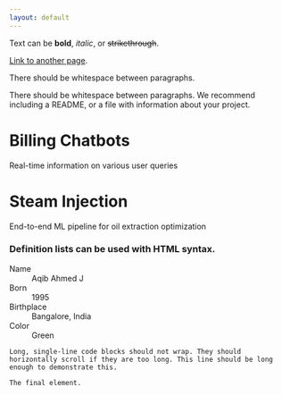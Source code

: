 ```yaml
---
layout: default
---
```


Text can be **bold**, _italic_, or ~~strikethrough~~.

[Link to another page](./another-page.html).

There should be whitespace between paragraphs.

There should be whitespace between paragraphs. We recommend including a README, or a file with information about your project.

# Billing Chatbots

Real-time information on various user queries

# Steam Injection

End-to-end ML pipeline for oil extraction optimization

### Definition lists can be used with HTML syntax.

<dl>
<dt>Name</dt>
<dd>Aqib Ahmed J</dd>
<dt>Born</dt>
<dd>1995</dd>
<dt>Birthplace</dt>
<dd>Bangalore, India</dd>
<dt>Color</dt>
<dd>Green</dd>
</dl>

```
Long, single-line code blocks should not wrap. They should horizontally scroll if they are too long. This line should be long enough to demonstrate this.
```

```
The final element.
```

